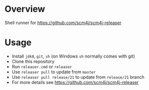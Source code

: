 # Overview

Shell runner for https://github.com/scm4j/scm4j-releaser

# Usage

- Install `jdk8`, `git`, `sh` (on Windows `sh` normally comes with git)
- Clone this repository
- Run `releaser.cmd` or `releaser`
- Use `releaser pull` to update from `master`
- Use `releaser pull release/21` to update from `release/21` branch
- For more details see https://github.com/scm4j/scm4j-releaser
